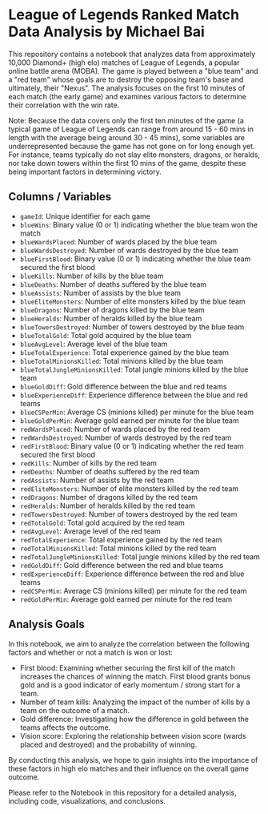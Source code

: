# League of Legends Ranked Match Data Analysis by Michael Bai

This repository contains a notebook that analyzes data from approximately 10,000 Diamond+ (high elo) matches of League of Legends, a popular online battle arena (MOBA). The game is played between a "blue team" and a "red team" whose goals are to destroy the opposing team's base and ultimately, their "Nexus". The analysis focuses on the first 10 minutes of each match (the early game) and examines various factors to determine their correlation with the win rate.

Note: Because the data covers only the first ten minutes of the game (a typical game of League of Legends can range from around 15 - 60 mins in length with the average being around 30 - 45 mins), some variables are underrepresented because the game has not gone on for long enough yet. For instance, teams typically do not slay elite monsters, dragons, or heralds, nor take down towers within the first 10 mins of the game, despite these being important factors in determining victory.

## Columns / Variables

- `gameId`: Unique identifier for each game
- `blueWins`: Binary value (0 or 1) indicating whether the blue team won the match
- `blueWardsPlaced`: Number of wards placed by the blue team
- `blueWardsDestroyed`: Number of wards destroyed by the blue team
- `blueFirstBlood`: Binary value (0 or 1) indicating whether the blue team secured the first blood
- `blueKills`: Number of kills by the blue team
- `blueDeaths`: Number of deaths suffered by the blue team
- `blueAssists`: Number of assists by the blue team
- `blueEliteMonsters`: Number of elite monsters killed by the blue team
- `blueDragons`: Number of dragons killed by the blue team
- `blueHeralds`: Number of heralds killed by the blue team
- `blueTowersDestroyed`: Number of towers destroyed by the blue team
- `blueTotalGold`: Total gold acquired by the blue team
- `blueAvgLevel`: Average level of the blue team
- `blueTotalExperience`: Total experience gained by the blue team
- `blueTotalMinionsKilled`: Total minions killed by the blue team
- `blueTotalJungleMinionsKilled`: Total jungle minions killed by the blue team
- `blueGoldDiff`: Gold difference between the blue and red teams
- `blueExperienceDiff`: Experience difference between the blue and red teams
- `blueCSPerMin`: Average CS (minions killed) per minute for the blue team
- `blueGoldPerMin`: Average gold earned per minute for the blue team
- `redWardsPlaced`: Number of wards placed by the red team
- `redWardsDestroyed`: Number of wards destroyed by the red team
- `redFirstBlood`: Binary value (0 or 1) indicating whether the red team secured the first blood
- `redKills`: Number of kills by the red team
- `redDeaths`: Number of deaths suffered by the red team
- `redAssists`: Number of assists by the red team
- `redEliteMonsters`: Number of elite monsters killed by the red team
- `redDragons`: Number of dragons killed by the red team
- `redHeralds`: Number of heralds killed by the red team
- `redTowersDestroyed`: Number of towers destroyed by the red team
- `redTotalGold`: Total gold acquired by the red team
- `redAvgLevel`: Average level of the red team
- `redTotalExperience`: Total experience gained by the red team
- `redTotalMinionsKilled`: Total minions killed by the red team
- `redTotalJungleMinionsKilled`: Total jungle minions killed by the red team
- `redGoldDiff`: Gold difference between the red and blue teams
- `redExperienceDiff`: Experience difference between the red and blue teams
- `redCSPerMin`: Average CS (minions killed) per minute for the red team
- `redGoldPerMin`: Average gold earned per minute for the red team

## Analysis Goals

In this notebook, we aim to analyze the correlation between the following factors and whether or not a match is won or lost:

- First blood: Examining whether securing the first kill of the match increases the chances of winning the match. First blood grants bonus gold and is a good indicator of early momentum / strong start for a team.
- Number of team kills: Analyzing the impact of the number of kills by a team on the outcome of a match.
- Gold difference: Investigating how the difference in gold between the teams affects the outcome.
- Vision score: Exploring the relationship between vision score (wards placed and destroyed) and the probability of winning.

By conducting this analysis, we hope to gain insights into the importance of these factors in high elo matches and their influence on the overall game outcome.

Please refer to the Notebook in this repository for a detailed analysis, including code, visualizations, and conclusions.


